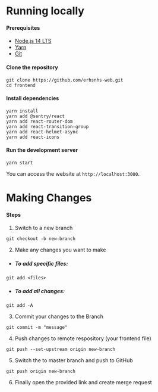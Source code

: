 # Running locally

#### Prerequisites

* [Node.js 14 LTS](https://nodejs.org/en/)
* [Yarn](https://classic.yarnpkg.com/en/docs/install)
* [Git](https://git-scm.com/downloads)

#### Clone the repository

```
git clone https://github.com/erhsnhs-web.git
cd frontend
```

#### Install dependencies

```
yarn install
yarn add @sentry/react
yarn add react-router-dom
yarn add react-transition-group
yarn add react-helmet-async
yarn add react-icons
```

#### Run the development server

```
yarn start
```

You can access the website at `http://localhost:3000`.

# Making Changes

#### Steps
1. Switch to a new branch
```
git checkout -b new-branch
```

2. Make any changes you want to make
* ##### To add specific files:
```
git add <files>
```
* ##### To add all changes:
```
git add -A
```

3. Commit your changes to the Branch
```
git commit -m "message"
```
4. Push changes to remote respository (your frontend file)
```
git push --set-upstream origin new-branch
```
5. Switch the to master branch and push to GitHub
```
git push origin new-branch
```
6. Finally open the provided link and create merge request


